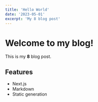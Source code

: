 ```yaml
---
title: 'Hello World'
date: '2023-05-01'
excerpt: 'My 8 blog post'
---
```


# Welcome to my blog!

This is my **8** blog post. 

## Features

- Next.js
- Markdown
- Static generation